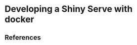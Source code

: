 
# Developing a Shiny Serve with docker


## References

[r-shiny-ec2-bootstrap]: https://github.com/chrisrzhou/RShiny-EC2Bootstrap
[rocker-shiny]: https://github.com/rocker-org/shiny.git
[rstudio-proxy]: https://support.rstudio.com/hc/en-us/articles/200552326-Running-RStudio-Server-with-a-Proxy
[shiny-proxy]: https://support.rstudio.com/hc/en-us/articles/213733868-Running-Shiny-Server-with-a-Proxy
